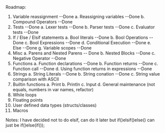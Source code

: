 Roadmap:
1. Variable reassignment --Done
    a. Reassigning variables --Done
    b. Compound Operators --Done
2. Tests --Done
    a. Lexer tests --Done
    b. Parser tests --Done
    c. Evaluator tests --Done
3. If / Else / Elsif statements
    a. Bool literals --Done
    b. Bool Operations --Done
    c. Bool Expressions --Done
    d. Conditional Execution --Done
    e. Else --Done
    g. Variable scopes --Done
4. Misc
    a. Parens and Nested Parens -- Done
    b. Nested Blocks --Done
    c. Negative Operator --Done
5. Functions
    a. Function declarations --Done
    b. Function returns --Done
    c. Function call --Done
    d. Using function returns in expressions --Done
6. Strings
    a. String Literals --Done
    b. String conation --Done
    c. String value comparison with ASCII 
7. Builtin functions
    a. Print
    b. Println
    c. Input
    d. General maintenance (not equals, numbers in var names, refactor)
8. While loops
9. Floating points
10. User defined data types (structs/classes)
11. Macros

Notes:
I have decided not to do elsif, can do it later but if()elsif()else() can just be if()else(if());
